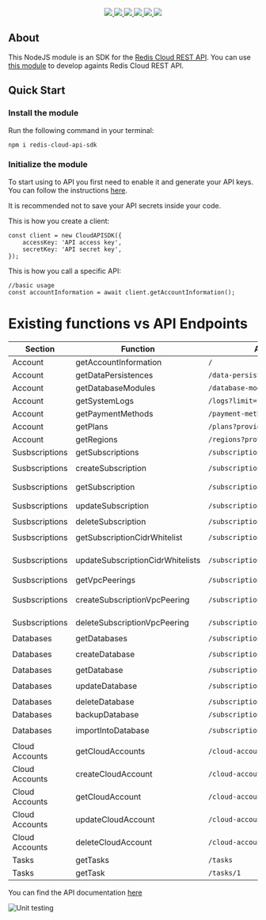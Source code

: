 <p align='center'>
  <a href='https://www.npmjs.com/package/redis-cloud-api-sdk'>
    <img src='https://img.shields.io/npm/v/redis-cloud-api-sdk/latest?style=plastic' target='_blank' />
  </a>
  <a href='https://npmjs.org/package/redis-cloud-api-sdk' style='width:25px;height:20px;'>
    <img src='https://img.shields.io/npm/dm/redis-cloud-api-sdk.svg?color=blue&style=plastic' target='_blank' />
  </a>
  <a href='https://github.com/danitseitlin/redis-cloud-api-sdk/issues' style='width:25px;height:20px;'>
    <img src='https://img.shields.io/github/issues/danitseitlin/redis-cloud-api-sdk?style=plastic' target='_blank' />
  </a>
  <a href='https://npmjs.org/package/redis-cloud-api-sdk' style='width:25px;height:20px;'>
    <img src='https://img.shields.io/bundlephobia/min/redis-cloud-api-sdk/latest?style=plastic' target='_blank' />
  </a>
  <a href='https://github.com/danitsetlin/redis-cloud-api-sdk/commits/master'>
    <img src='https://img.shields.io/github/last-commit/danitseitlin/redis-cloud-api-sdk?style=plastic' />
  </a>
  <a href='https://github.com/danitseitlin/redis-cloud-api-sdk/blob/master/LICENSE'>
    <img src='https://img.shields.io/badge/license-BSD%203%20Clause-blue.svg?style=plastic' target='_blank' />
  </a>
</p></p>

## About
This NodeJS module is an SDK for the [Redis Cloud REST API](https://docs.redis.com/latest/rc/api/).
You can use [this module](https://www.npmjs.com/package/redis-cloud-api-sdk) to develop againts Redis Cloud REST API.

## Quick Start

### Install the module
Run the following command in your terminal:

`npm i redis-cloud-api-sdk`

### Initialize the module
To start using to API you first need to enable it and generate your API keys. You can follow the instructions [here](https://docs.redis.com/latest/rc/api/get-started/manage-api-keys/). 

It is recommended not to save your API secrets inside your code.

This is how you create a client:
```
const client = new CloudAPISDK({
    accessKey: 'API access key',
    secretKey: 'API secret key',
});
```

This is how you call a specific API:
```
//basic usage
const accountInformation = await client.getAccountInformation();
```
# Existing functions vs API Endpoints
| Section        | Function                         | API endpoint                          | Usage                                                                     |
|--------------- | -------------------------------- | ------------------------------------- | ------------------------------------------------------------------------- |
| Account        | getAccountInformation            | `/`                                   | `await client.getAccountInformation()`                                    |
| Account        | getDataPersistences              | `/data-persistence`                   | `await client.getDataPersistence()`                                       |
| Account        | getDatabaseModules               | `/database-modules`                   | `await client.getDatabasesModules()`                                      |
| Account        | getSystemLogs                    | `/logs?limit=1&offset=3`              | `await client.getSystemLogs(1, 3)`                                        |
| Account        | getPaymentMethods                | `/payment-methods`                    | `await client.getPaymentMethods()`                                        |
| Account        | getPlans                         | `/plans?provider=AWS`                 | `await client.getPlans('AWS')`                                            |
| Account        | getRegions                       | `/regions?provider=AWS`               | `await client.getRegions('AWS')`                                          |
| Susbscriptions | getSubscriptions                 | `/subscriptions`                      | `await client.getSubscriptions()`                                         |
| Susbscriptions | createSubscription               | `/subscriptions`                      | `await client.createSubscription({name: 'sub1', ....})`                   |
| Susbscriptions | getSubscription                  | `/subscriptions/1`                    | `await client.updateSubscription(1, {name: 'sub1'...})`                   |
| Susbscriptions | updateSubscription               | `/subscriptions/1`                    | `await client.updateSubscription(1, {name: 'sub1'...})`                   |
| Susbscriptions | deleteSubscription               | `/subscriptions/1`                    | `await client.deleteSubscription(1)`                                      |
| Susbscriptions | getSubscriptionCidrWhitelist     | `/subscriptions/1/cidr`               | `await client.getSubscriptionCidrWhitelist(1)`                            |
| Susbscriptions | updateSubscriptionCidrWhitelists | `/subscriptions/1/cidr`               | `await client.updateSubscriptionCidrWhitelists(1, {cidrIps: [...], ..})`  |
| Susbscriptions | getVpcPeerings                   | `/subscriptions/1/peerings`           | `await client.getVpcPeerings(1)`                                          |
| Susbscriptions | createSubscriptionVpcPeering     | `/subscriptions/1/peerings`           | `await client.createSubscriptionVpcPeering(1, {region: 'us-east-1',...})` |
| Susbscriptions | deleteSubscriptionVpcPeering     | `/subscriptions/1/peerings/1`         | `await client.deleteSubscriptionVpcPeering(1, 1)`                         |
| Databases      | getDatabases                     | `/subscriptions/1/databases`          | `await client.getDatabases()`                                             |
| Databases      | createDatabase                   | `/subscriptions/1/databases`          | `await client.createDatabase(1, {name: 'db1', ..})`                       |
| Databases      | getDatabase                      | `/subscriptions/1/databases/1`        | `await client.getDatabase(1, 1)`                                          |
| Databases      | updateDatabase                   | `/subscriptions/1/databases/1`        | `await client.updateDatabase(1, 1, {name: 'db2', ..})`                    |
| Databases      | deleteDatabase                   | `/subscriptions/1/databases/1`        | `await client.deleteDatabase(1, 1)`                                       |
| Databases      | backupDatabase                   | `/subscriptions/1/databases/1/backup` | `await client.backupDatabase(1, 1)`                                       |
| Databases      | importIntoDatabase               | `/subscriptions/1/databases/1/import` | `await client.importIntoDatabase(1, 1, {importFromUri: 's3://...'})`      |
| Cloud Accounts | getCloudAccounts                 | `/cloud-accounts`                     | `await client.getCloudAccounts()`                                         |
| Cloud Accounts | createCloudAccount               | `/cloud-accouts`                      | `await client.createCloudAccount({name: 'c1'...})`                        |
| Cloud Accounts | getCloudAccount                  | `/cloud-accounts/1`                   | `await client.getCloudAccount(1)`                                         |
| Cloud Accounts | updateCloudAccount               | `/cloud-accounts/1`                   | `await client.updateCloudAccount(1)`                                      |
| Cloud Accounts | deleteCloudAccount               | `/cloud-accounts/1`                   | `await client.deleteCloudAccount(1)`                                      |
| Tasks          | getTasks                         | `/tasks`                              | `await client.getTasks()`                                                 |
| Tasks          | getTask                          | `/tasks/1`                            | `await client.getTask()`                                                  |

You can find the API documentation [here](https://api.redislabs.com/v1/swagger-ui.html)

![Unit testing](https://github.com/danitseitlin/redis-cloud-api-sdk/workflows/Unit%20testing/badge.svg)
